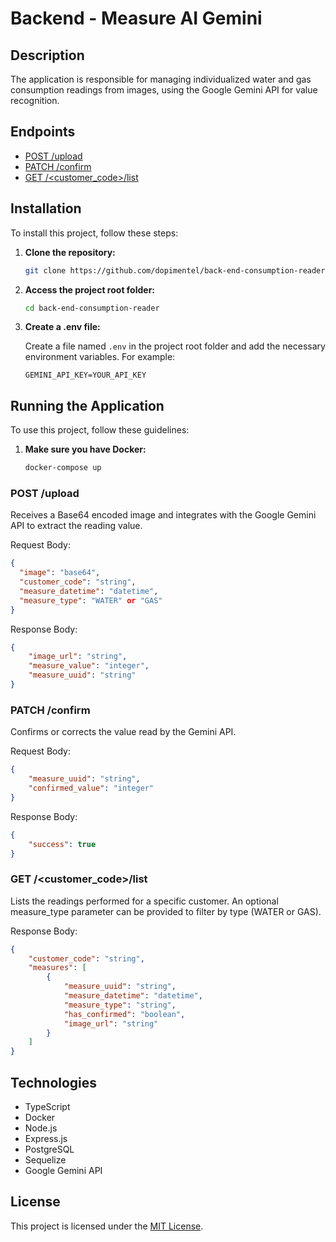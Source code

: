# Backend - Measure AI Gemini

## Description

The application is responsible for managing individualized water and gas consumption readings from images, using the Google Gemini API for value recognition.

## Endpoints

-   [POST /upload](#post-upload)
-   [PATCH /confirm](#patch-confirm)
-   [GET /\<customer_code\>/list](#get-customercodelist)

## Installation

To install this project, follow these steps:

1. **Clone the repository:**

    ```bash
    git clone https://github.com/dopimentel/back-end-consumption-reader.git
    ```

2. **Access the project root folder:**

    ```bash
    cd back-end-consumption-reader
    ```

3. **Create a .env file:**

    Create a file named `.env` in the project root folder and add the necessary environment variables. For example:

    ```
    GEMINI_API_KEY=YOUR_API_KEY
    ```

## Running the Application

To use this project, follow these guidelines:

1. **Make sure you have Docker:**

    ```bash
    docker-compose up
    ```

### POST /upload

Receives a Base64 encoded image and integrates with the Google Gemini API to extract the reading value.

Request Body:

```json
{
  "image": "base64",
  "customer_code": "string",
  "measure_datetime": "datetime",
  "measure_type": "WATER" or "GAS"
}
```

Response Body:

```json
{
    "image_url": "string",
    "measure_value": "integer",
    "measure_uuid": "string"
}
```

### PATCH /confirm

Confirms or corrects the value read by the Gemini API.

Request Body:

```json
{
    "measure_uuid": "string",
    "confirmed_value": "integer"
}
```

Response Body:

```json
{
    "success": true
}
```

### GET /<customer_code>/list

Lists the readings performed for a specific customer. An optional measure_type parameter can be provided to filter by type (WATER or GAS).

Response Body:

```json
{
    "customer_code": "string",
    "measures": [
        {
            "measure_uuid": "string",
            "measure_datetime": "datetime",
            "measure_type": "string",
            "has_confirmed": "boolean",
            "image_url": "string"
        }
    ]
}
```

## Technologies

-   TypeScript
-   Docker
-   Node.js
-   Express.js
-   PostgreSQL
-   Sequelize
-   Google Gemini API

## License

This project is licensed under the [MIT License](LICENSE).
